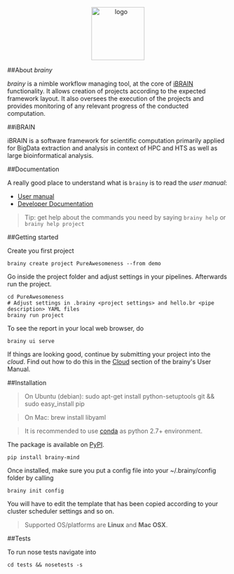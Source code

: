 <p align="center"><img src="https://github.com/pelkmanslab/brainy/raw/master/ui/web/assets/images/brainy_logo.png" alt="logo" height="121" width="121"></p>

##About *brainy*

*brainy* is a nimble workflow managing tool, at the core of [iBRAIN](https://github.com/pelkmanslab/iBRAIN/) functionality. It allows creation of projects according to the expected framework layout. It also oversees the execution of the projects and provides monitoring of any relevant progress of the conducted computation.

##iBRAIN

iBRAIN is a software framework for scientific computation primarily applied for BigData extraction and analysis in context of HPC and HTS as well as large bioinformatical analysis.

##Documentation

A really good place to understand what is `brainy` is to read the *user manual*:

  * [User manual](https://github.com/pelkmanslab/brainy/wiki/User-Manual)
  * [Developer Documentation](https://github.com/pelkmanslab/brainy/wiki/Developer-Documentation)
   
  > Tip: get help about the commands you need by saying `brainy help` or `brainy help project`


##Getting started

Create you first project

```
brainy create project PureAwesomeness --from demo
```

Go inside the project folder and adjust settings in your pipelines. Afterwards run the project.

```
cd PureAwesomeness
# Adjust settings in .brainy <project settings> and hello.br <pipe description> YAML files
brainy run project
```

To see the report in your local web browser, do 
```
brainy ui serve
```

If things are looking good, continue by submitting your project into the *cloud*. Find out how to do this in the [Cloud](https://github.com/pelkmanslab/brainy/wiki/User-Manual#Cloud) section of the brainy's User Manual. 

##Installation

> On Ubuntu (debian): sudo apt-get install python-setuptools git && sudo easy_install pip

> On Mac: brew install libyaml

>It is recommended to use [conda](http://conda.pydata.org/docs/) as python 2.7+ environment.

The package is available on [PyPI](https://pypi.python.org/pypi/brainy-mind/).


```
pip install brainy-mind
```

Once installed, make sure you put a config file into your ~/.brainy/config folder by calling

```
brainy init config
```

You will have to edit the template that has been copied according to your cluster scheduler settings and so on.

> Supported OS/platforms are **Linux** and **Mac OSX**.

##Tests

To run nose tests navigate into

```
cd tests && nosetests -s
```
